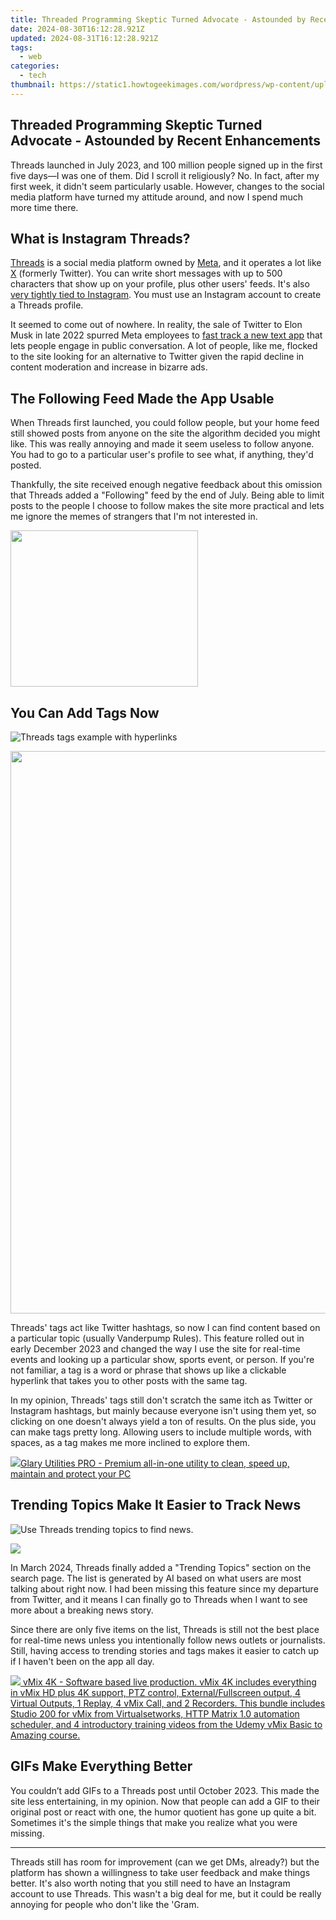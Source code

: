 ```yaml
---
title: Threaded Programming Skeptic Turned Advocate - Astounded by Recent Enhancements
date: 2024-08-30T16:12:28.921Z
updated: 2024-08-31T16:12:28.921Z
tags:
  - web
categories:
  - tech
thumbnail: https://static1.howtogeekimages.com/wordpress/wp-content/uploads/2024/05/a-hand-holding-a-phone-with-threads-logo.jpg
---
```


## Threaded Programming Skeptic Turned Advocate - Astounded by Recent Enhancements

Threads launched in July 2023, and 100 million people signed up in the first five days—I was one of them. Did I scroll it religiously? No. In fact, after my first week, it didn't seem particularly usable. However, changes to the social media platform have turned my attitude around, and now I spend much more time there.

##  What is Instagram Threads?

[Threads](https://tech-haven.techidaily.com/how-many-characters-can-you-enter-into-chatgpt-and-what-are-the-workarounds/) is a social media platform owned by [Meta](https://about.meta.com/), and it operates a lot like [X](https://twitter.com/) (formerly Twitter). You can write short messages with up to 500 characters that show up on your profile, plus other users' feeds. It's also [very tightly tied to Instagram](https://android-pokemon-go.techidaily.com/in-2024-how-to-use-pokemon-go-joystick-on-zte-nubia-z60-ultra-drfone-by-drfone-virtual-android/). You must use an Instagram account to create a Threads profile.

 It seemed to come out of nowhere. In reality, the sale of Twitter to Elon Musk in late 2022 spurred Meta employees to [fast track a new text app](https://android-unlock.techidaily.com/how-to-track-imei-number-of-huawei-nova-y71-through-google-earth-by-drfone-android/) that lets people engage in public conversation. A lot of people, like me, flocked to the site looking for an alternative to Twitter given the rapid decline in content moderation and increase in bizarre ads.

##  The Following Feed Made the App Usable

 When Threads first launched, you could follow people, but your home feed still showed posts from anyone on the site the algorithm decided you might like. This was really annoying and made it seem useless to follow anyone. You had to go to a particular user's profile to see what, if anything, they'd posted.

 Thankfully, the site received enough negative feedback about this omission that Threads added a "Following" feed by the end of July. Being able to limit posts to the people I choose to follow makes the site more practical and lets me ignore the memes of strangers that I'm not interested in.

<!-- affiliate ads begin -->
<a href="https://boody-eco-wear.pxf.io/c/5597632/1567905/13846" target="_top" id="1567905"><img src="//a.impactradius-go.com/display-ad/13846-1567905" border="0" alt="" width="300" height="250"/></a><img height="0" width="0" src="https://imp.pxf.io/i/5597632/1567905/13846" style="position:absolute;visibility:hidden;" border="0" />
<!-- affiliate ads end -->
##  You Can Add Tags Now

![Threads tags example with hyperlinks](https://static1.howtogeekimages.com/wordpress/wp-content/uploads/2024/05/threads-tags-1.jpg) 

<!-- affiliate ads begin -->
<a href="https://ursime.pxf.io/c/5597632/2048963/16384" target="_top" id="2048963"><img src="//a.impactradius-go.com/display-ad/16384-2048963" border="0" alt="" width="1200" height="900"/></a><img height="0" width="0" src="https://imp.pxf.io/i/5597632/2048963/16384" style="position:absolute;visibility:hidden;" border="0" />
<!-- affiliate ads end -->
 Threads' tags act like Twitter hashtags, so now I can find content based on a particular topic (usually Vanderpump Rules). This feature rolled out in early December 2023 and changed the way I use the site for real-time events and looking up a particular show, sports event, or person. If you're not familiar, a tag is a word or phrase that shows up like a clickable hyperlink that takes you to other posts with the same tag.

 In my opinion, Threads' tags still don't scratch the same itch as Twitter or Instagram hashtags, but mainly because everyone isn't using them yet, so clicking on one doesn't always yield a ton of results. On the plus side, you can make tags pretty long. Allowing users to include multiple words, with spaces, as a tag makes me more inclined to explore them.

<!-- affiliate ads begin -->
<a href="https://order.glarysoft.com/order/checkout.php?PRODS=4535075&QTY=1&AFFILIATE=108875&CART=1"><img src="https://secure.avangate.com/images/merchant/6734fa703f6633ab896eecbdfad8953a/products/GU-500_672.png" border="0">Glary Utilities PRO -  Premium all-in-one utility to clean, speed up, maintain and protect your PC</a>
<!-- affiliate ads end -->
##  Trending Topics Make It Easier to Track News

![Use Threads trending topics to find news.](https://static1.howtogeekimages.com/wordpress/wp-content/uploads/2024/05/threads-trending-topics.jpg) 

<!-- affiliate ads begin -->
<a href="https://store.nero.com/order/checkout.php?PRODS=42296740&QTY=1&AFFILIATE=108875&CART=1"><img src="https://www.nero.com/nero-com-wAssets/img/banners/2023/biu/Nero_BackItUp_Screen_2.webp" border="0"></a>
<!-- affiliate ads end -->
 In March 2024, Threads finally added a "Trending Topics" section on the search page. The list is generated by AI based on what users are most talking about right now. I had been missing this feature since my departure from Twitter, and it means I can finally go to Threads when I want to see more about a breaking news story.

 Since there are only five items on the list, Threads is still not the best place for real-time news unless you intentionally follow news outlets or journalists. Still, having access to trending stories and tags makes it easier to catch up if I haven't been on the app all day.

<!-- affiliate ads begin -->
<a href="https://secure.2checkout.com/order/checkout.php?PRODS=30901369&QTY=1&AFFILIATE=108875&CART=1"> <img src="https://secure.avangate.com/images/merchant/ce9a6fb2becc2d235e62b125e9260102/products/1_copy_vMixCallScreenshot1-large.jpg" border="0"> vMix 4K - Software based live production. vMix 4K includes everything in vMix HD plus 4K support, PTZ control, External/Fullscreen output, 4 Virtual Outputs, 1 Replay, 4 vMix Call, and 2 Recorders. 
This bundle includes Studio 200 for vMix from Virtualsetworks, HTTP Matrix 1.0 automation scheduler, and 4 introductory training videos from the Udemy vMix Basic to Amazing course. </a>
<!-- affiliate ads end -->
##  GIFs Make Everything Better

 You couldn’t add GIFs to a Threads post until October 2023\. This made the site less entertaining, in my opinion. Now that people can add a GIF to their original post or react with one, the humor quotient has gone up quite a bit. Sometimes it's the simple things that make you realize what you were missing.

---

 Threads still has room for improvement (can we get DMs, already?) but the platform has shown a willingness to take user feedback and make things better. It's also worth noting that you still need to have an Instagram account to use Threads. This wasn't a big deal for me, but it could be really annoying for people who don't like the 'Gram.

<ins class="adsbygoogle"
     style="display:block"
     data-ad-format="autorelaxed"
     data-ad-client="ca-pub-7571918770474297"
     data-ad-slot="1223367746"></ins>



<ins class="adsbygoogle"
     style="display:block"
     data-ad-client="ca-pub-7571918770474297"
     data-ad-slot="8358498916"
     data-ad-format="auto"
     data-full-width-responsive="true"></ins>


